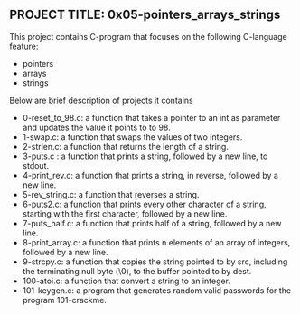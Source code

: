 ## PROJECT TITLE: 0x05-pointers_arrays_strings

This project contains C-program that focuses on the following C-language feature:
* pointers
* arrays
* strings

Below are brief description of projects it contains

* 0-reset_to_98.c:  a function that takes a pointer to an int as parameter and updates the value it points to to 98.
* 1-swap.c:  a function that swaps the values of two integers.
* 2-strlen.c: a function that returns the length of a string.
* 3-puts.c : a function that prints a string, followed by a new line, to stdout.
* 4-print_rev.c: a function that prints a string, in reverse, followed by a new line.
* 5-rev_string.c: a function that reverses a string.
* 6-puts2.c: a function that prints every other character of a string, starting with the first character, followed by a new line.
* 7-puts_half.c: a function that prints half of a string, followed by a new line.
* 8-print_array.c: a function that prints n elements of an array of integers, followed by a new line.
* 9-strcpy.c: a function that copies the string pointed to by src, including the terminating null byte (\0), to the buffer pointed to by dest.
* 100-atoi.c: a function that convert a string to an integer.
* 101-keygen.c:  a program that generates random valid passwords for the program 101-crackme.
